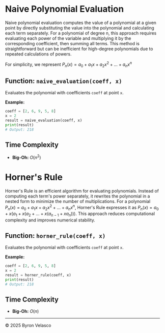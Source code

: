 # **Naive Polynomial Evaluation**

Naive polynomial evaluation computes the value of a polynomial at a given point by directly substituting the value into the polynomial and calculating each term separately. For a polynomial of degree n, this approach requires evaluating each power of the variable and multiplying it by the corresponding coefficient, then summing all terms. This method is straightforward but can be inefficient for high-degree polynomials due to repeated calculations of powers.

For simplicity, we represent $P_n(x)=a_0+a_1x+a_2x^2+\dots+a_nx^n$

## **Function:** `naive_evaluation(coeff, x)`

Evaluates the polynomial with coefficients `coeff` at point `x`.

**Example:**
```python
coeff = [2, 6, 9, 5, 8]
x = 2
result = naive_evaluation(coeff, x)
print(result)
# Output: 218
```

## **Time Complexity**

- **Big-Oh:** $O(n^2)$

# **Horner's Rule**

Horner's Rule is an efficient algorithm for evaluating polynomials. Instead of computing each term's power separately, it rewrites the polynomial in a nested form to minimize the number of multiplications. For a polynomial $P_n(x) = a_0 + a_1x + a_2x^2 + \dots + a_nx^n$, Horner's Rule expresses it as $P_n(x) = a_0 + x(a_1 + x(a_2 + \dots + x(a_{n-1} + x a_n)))$. This approach reduces computational complexity and improves numerical stability.

## **Function:** `horner_rule(coeff, x)`

Evaluates the polynomial with coefficients `coeff` at point `x`.

**Example:**
```python
coeff = [2, 6, 9, 5, 8]
x = 2
result = horner_rule(coeff, x)
print(result)
# Output: 218
```

## **Time Complexity**

- **Big-Oh:** $O(n)$

---

© 2025 Byron Velasco